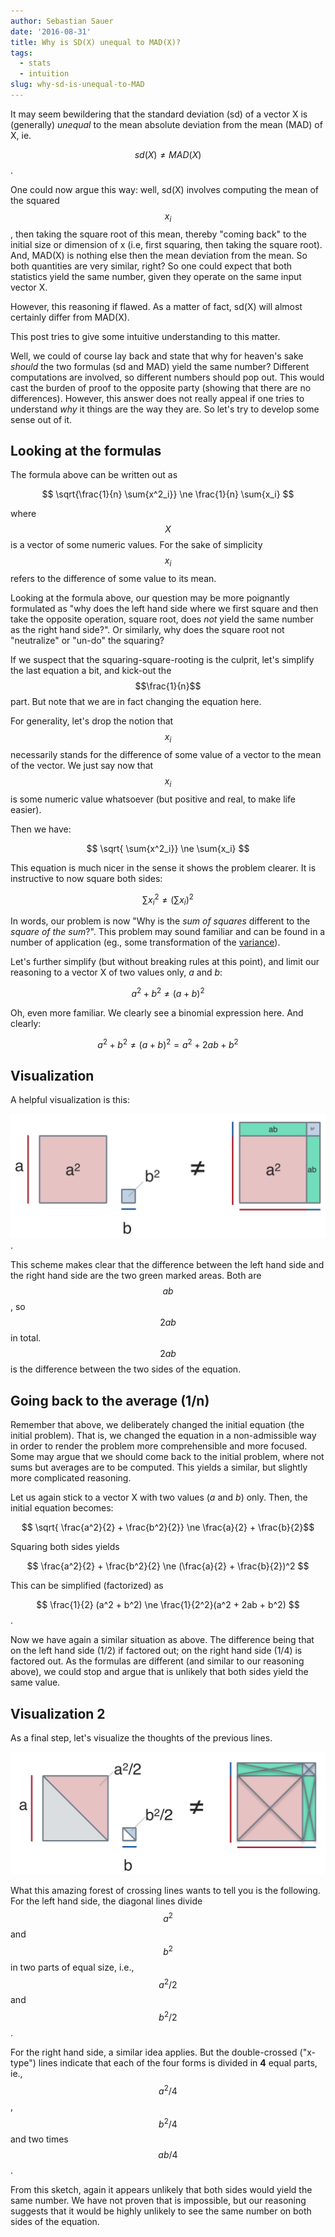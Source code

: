 ```yaml
---
author: Sebastian Sauer
date: '2016-08-31'
title: Why is SD(X) unequal to MAD(X)?
tags:
  - stats
  - intuition
slug: why-sd-is-unequal-to-MAD
---
```



<script type="text/x-mathjax-config">
MathJax.Hub.Config({
  tex2jax: {inlineMath: [['$','$'], ['\\(','\\)']]}
});
</script>

<script src="https://cdn.mathjax.org/mathjax/latest/MathJax.js?config=TeX-AMS-MML_HTMLorMML" type="text/javascript"></script>




It may seem bewildering that the standard deviation (sd) of a vector X is 
(generally) *unequal* to the mean absolute deviation from the mean (MAD) of X, ie.

$$sd(X) \ne MAD(X)$$.

One could now argue this way: well, sd(X) involves computing the mean of the squared 
$$x_i$$, then taking the square root of this mean, thereby "coming back" to the initial size 
or dimension of x (i.e, first squaring, then taking the square root). And, MAD(X)
is nothing else then the mean deviation from the mean. So both quantities are 
very similar, right? So one could expect that both statistics yield the same number, given they operate on the same input vector X.

However, this reasoning if flawed. As a matter of fact, sd(X) will almost 
certainly differ from MAD(X).

This post tries to give some intuitive understanding to this matter.

Well, we could of course lay back and state that why for heaven's sake *should* 
the two formulas (sd and MAD) yield the same number? Different computations are 
involved, so different numbers should pop out. This would cast the burden of 
proof to the opposite party (showing that there are no differences). However, this answer does not really appeal if one 
tries to understand *why* it things are the way they are. So let's try to develop some sense out of it.


## Looking at the formulas

The formula above can be written out as

$$ \sqrt{\frac{1}{n} \sum{x^2_i}} \ne \frac{1}{n} \sum{x_i} $$

where $$X$$ is a vector of some numeric values. For the sake of simplicity 
$$x_i$$ refers to the difference of some value to its mean.

Looking at the formula above, our question may be more poignantly formulated as 
"why does the left hand side where we first square and then take the opposite 
operation, square root, does *not* yield the same number as the right hand side?".
Or similarly, why does the square root not "neutralize" or "un-do" the squaring?

If we suspect that the squaring-square-rooting is the culprit, let's simplify the last equation a bit, and kick-out the $$\frac{1}{n}$$ part. But note that we are in fact changing the equation here.

For generality, let's drop the notion that $$x_i$$ necessarily stands for the 
difference of some value of a vector to the mean of the vector. We just say now 
that $$x_i$$ is some numeric value whatsoever (but positive and real, to make 
life easier).

Then we have:


$$ \sqrt{ \sum{x^2_i}} \ne \sum{x_i} $$

This equation is much nicer in the sense it shows the problem clearer. It 
is instructive to now square both sides:

$$ \sum{x^2_i} \ne (\sum{x_i})^2 $$

In words, our problem is now "Why is the *sum of squares* different to the *square of the sum*?". This problem may sound familiar and can be found in a number of application (eg., some transformation of the 
[variance](https://en.wikipedia.org/wiki/Algebraic_formula_for_the_variance)).

Let's further simplify (but without breaking rules at this point), and limit our
reasoning to a vector X of two values only, *a* and *b*:

$$ a^2 + b^2 \ne (a+b)^2$$

Oh, even more familiar. We clearly see a binomial expression here. And clearly:

$$ a^2 + b^2 \ne (a+b)^2 = a^2 + 2ab + b^2$$


## Visualization

A helpful visualization is this:

![visulization of binomial theorem](/images/2016-08-31-01.png).

This scheme makes clear that the difference between the left hand side and the 
right hand side are the two green marked areas. Both are $$ab$$, so $$2ab$$ in 
total. $$2ab$$ is the difference between the two sides of the equation.

## Going back to the average (1/n)

Remember that above, we deliberately changed the initial equation (the initial 
problem). That is, we changed the equation in a non-admissible way in order to 
render the problem more comprehensible and more focused. Some may argue that we should come back to the initial problem, where not sums but averages are to be computed. This yields a similar, but slightly more complicated reasoning.

Let us again stick to a vector X with two values (*a* and *b*) only. Then, the 
initial equation becomes:

$$ \sqrt{ \frac{a^2}{2} + \frac{b^2}{2}} \ne \frac{a}{2} + \frac{b}{2}$$

Squaring both sides yields

$$ \frac{a^2}{2} + \frac{b^2}{2} \ne (\frac{a}{2} + \frac{b}{2})^2 $$

This can be simplified (factorized) as

$$ \frac{1}{2} (a^2 + b^2) \ne \frac{1}{2^2}(a^2 + 2ab + b^2) $$.

Now we have again a similar situation as above. The difference being that on the left hand side (1/2) if factored out; on the right hand side (1/4) is factored out. As the formulas are different (and similar to our reasoning above), we could stop and argue that is unlikely that both sides yield the same value.

## Visualization 2

As a final step, let's visualize the thoughts of the previous lines.

![](/images/2016-08-31-02.png)

What this amazing forest of crossing lines wants to tell you is the following. For the left hand side, the diagonal lines divide $$a^2$$ and $$b^2$$ in two parts of equal size, i.e., $$a^2/2$$ and $$b^2/2$$.

For the right hand side, a similar idea applies. But the double-crossed ("x-type") lines indicate that each of the four forms is divided in **4** equal parts, ie., $$a^2/4$$, $$b^2/4$$ and two times $$ab/4$$.

From this sketch, again it appears unlikely that both sides would yield the same number. We have not proven that is impossible, but our reasoning suggests that it would be highly unlikely to see the same number on both sides of the equation.

